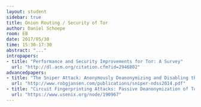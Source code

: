 ```yaml
---
layout: student
sidebar: true
title: Onion Routing / Security of Tor
author: Daniel Schoepe
room: EB
date: 2017/05/30
time: 15:30-17:30
abstract: "..."
intropapers:
- title: "Performance and Security Improvements for Tor: A Survey"
  url: "http://dl.acm.org/citation.cfm?id=2946802"
advancedpapers:
- title: "The Sniper Attack: Anonymously Deanonymizing and Disabling the Tor Network (NDSS 2014)"
  url: "http://www.robgjansen.com/publications/sniper-ndss2014.pdf"
- title: "Circuit Fingerprinting Attacks: Passive Deanonymization of Tor Hidden Services (USENIX 2015)"
  url: "https://www.usenix.org/node/190967"
---
```


